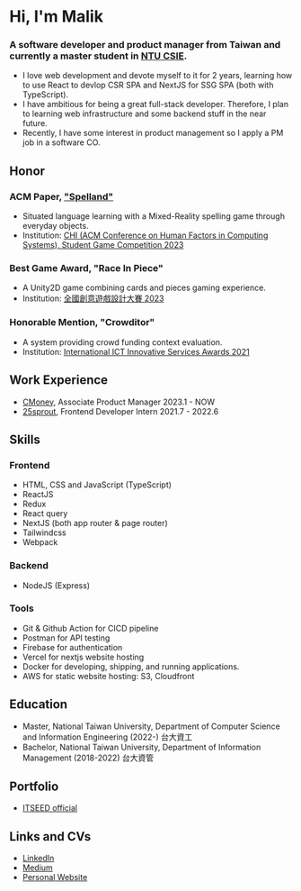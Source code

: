 # Hi, I'm Malik

### A software developer and product manager from Taiwan and currently a master student in [NTU CSIE](https://www.csie.ntu.edu.tw/). 

- I love web development and devote myself to it for 2 years, learning how to use React to devlop CSR SPA and NextJS for SSG SPA (both with TypeScript). 
- I have ambitious for being a great full-stack developer. Therefore, I plan to learning web infrastructure and some backend stuff in the near future.
- Recently, I have some interest in product management so I apply a PM job in a software CO.

## Honor
### ACM Paper, ["Spelland"](https://dl.acm.org/doi/pdf/10.1145/3544549.3583830)
- Situated language learning with a Mixed-Reality spelling game through everyday objects.
- Institution: [CHI (ACM Conference on Human Factors in Computing Systems), Student Game Competition 2023](https://dl.acm.org/doi/abs/10.1145/3544549.3583830)

### Best Game Award, "Race In Piece"
- A Unity2D game combining cards and pieces gaming experience.
- Institution: [全國創意遊戲設計大賽 2023](https://lhudcenter.wixsite.com/gamecompetition/agenda-1)

### Honorable Mention, "Crowditor"
- A system providing crowd funding context evaluation.
- Institution: [International ICT Innovative Services Awards 2021](https://innoserve.tca.org.tw/)

## Work Experience
- [CMoney](https://www.cakeresume.com/companies/cmoney), Associate Product Manager 2023.1 - NOW
- [25sprout](25sprout.com), Frontend Developer Intern 2021.7 - 2022.6

## Skills
### Frontend
- HTML, CSS and JavaScript (TypeScript)
- ReactJS
- Redux
- React query
- NextJS (both app router & page router)
- Tailwindcss 
- Webpack

### Backend
- NodeJS (Express)

### Tools
- Git & Github Action for CICD pipeline
- Postman for API testing
- Firebase for authentication
- Vercel for nextjs website hosting
- Docker for developing, shipping, and running applications.
- AWS for static website hosting: S3, Cloudfront

## Education
- Master, National Taiwan University, Department of Computer Science and Information Engineering (2022-) 台大資工
- Bachelor, National Taiwan University, Department of Information Management (2018-2022) 台大資管

## Portfolio
- [ITSEED official](https://itseed.tw/)

## Links and CVs
- [LinkedIn](https://www.linkedin.com/in/malik-chang/)
- [Medium](https://malik11217.medium.com/)
- [Personal Website](https://malik.com)
